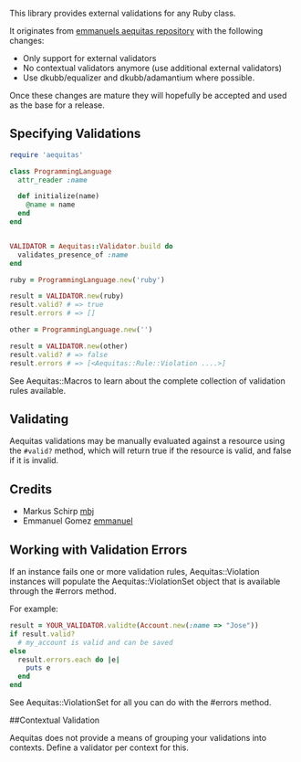 This library provides external validations for any Ruby class.

It originates from [emmanuels aequitas repository](https://github.com/emmanuel/aequitas) 
with the following changes:

* Only support for external validators
* No contextual validators anymore (use additional external validators)
* Use dkubb/equalizer and dkubb/adamantium where possible.

Once these changes are mature they will hopefully be accepted and used as the base for a release.

## Specifying Validations

```ruby
require 'aequitas'

class ProgrammingLanguage
  attr_reader :name

  def initialize(name)
    @name = name
  end
end


VALIDATOR = Aequitas::Validator.build do
  validates_presence_of :name
end

ruby = ProgrammingLanguage.new('ruby')

result = VALIDATOR.new(ruby)
result.valid? # => true
result.errors # => []

other = ProgrammingLanguage.new('')

result = VALIDATOR.new(other)
result.valid? # => false
result.errors # => [<Aequitas::Rule::Violation ....>]

```

See Aequitas::Macros to learn about the complete collection of validation rules available.

## Validating

Aequitas validations may be manually evaluated against a resource using the
`#valid?` method, which will return true if the resource is valid,
and false if it is invalid.

## Credits

* Markus Schirp [mbj](https://github.com/mbj)
* Emmanuel Gomez [emmanuel](https://github.com/emmanuel)

## Working with Validation Errors

If an instance fails one or more validation rules, Aequitas::Violation instances
will populate the Aequitas::ViolationSet object that is available through
the #errors method.

For example:

```ruby
result = YOUR_VALIDATOR.validte(Account.new(:name => "Jose"))
if result.valid?
  # my_account is valid and can be saved
else
  result.errors.each do |e|
    puts e
  end
end
```

See Aequitas::ViolationSet for all you can do with the #errors method.

##Contextual Validation

Aequitas does not provide a means of grouping your validations into
contexts. Define a validator per context for this. 
